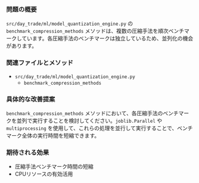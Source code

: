 ### 問題の概要
`src/day_trade/ml/model_quantization_engine.py` の `benchmark_compression_methods` メソッドは、複数の圧縮手法を順次ベンチマークしています。各圧縮手法のベンチマークは独立しているため、並列化の機会があります。

### 関連ファイルとメソッド
- `src/day_trade/ml/model_quantization_engine.py`
    - `benchmark_compression_methods`

### 具体的な改善提案
`benchmark_compression_methods` メソッドにおいて、各圧縮手法のベンチマークを並列で実行することを検討してください。`joblib.Parallel` や `multiprocessing` を使用して、これらの処理を並行して実行することで、ベンチマーク全体の実行時間を短縮できます。

### 期待される効果
- 圧縮手法ベンチマーク時間の短縮
- CPUリソースの有効活用
